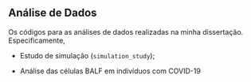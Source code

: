 
## Análise de Dados

<!-- badges: start -->

<!-- badges: end -->

Os códigos para as análises de dados realizadas na minha dissertação.
Especificamente,

  - Estudo de simulação (`simulation_study`);

  - Análise das células BALF em indivíduos com COVID-19